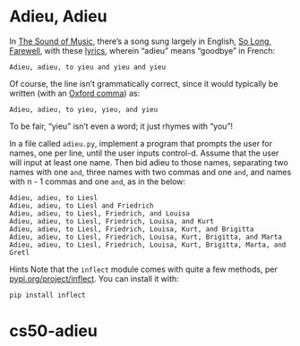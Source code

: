 # Adieu, Adieu

In [The Sound of Music](https://en.wikipedia.org/wiki/The_Sound_of_Music_(film)), there’s a song sung largely in English, [So Long, Farewell](https://www.youtube.com/watch?v=Qy9_lfjQopU), with these [lyrics](https://www.lyrics.com/lyric/3998488/Julie+Andrews/So+Long%2C+Farewell), wherein “adieu” means “goodbye” in French:

` Adieu, adieu, to yieu and yieu and yieu `

Of course, the line isn’t grammatically correct, since it would typically be written (with an [Oxford comma](https://en.wikipedia.org/wiki/Serial_comma)) as:

` Adieu, adieu, to yieu, yieu, and yieu `

To be fair, “yieu” isn’t even a word; it just rhymes with “you”!

In a file called `adieu.py`, implement a program that prompts the user for names, one per line, until the user inputs control-d. Assume that the user will input at least one name. Then bid adieu to those names, separating two names with one `and`, three names with two commas and one `and`, and names with n - 1 commas and one `and`, as in the below:

```
Adieu, adieu, to Liesl  
Adieu, adieu, to Liesl and Friedrich  
Adieu, adieu, to Liesl, Friedrich, and Louisa  
Adieu, adieu, to Liesl, Friedrich, Louisa, and Kurt  
Adieu, adieu, to Liesl, Friedrich, Louisa, Kurt, and Brigitta  
Adieu, adieu, to Liesl, Friedrich, Louisa, Kurt, Brigitta, and Marta  
Adieu, adieu, to Liesl, Friedrich, Louisa, Kurt, Brigitta, Marta, and Gretl  
```

Hints
Note that the `inflect` module comes with quite a few methods, per [pypi.org/project/inflect](https://pypi.org/project/inflect/). You can install it with:

```bash
pip install inflect

```
# cs50-adieu
